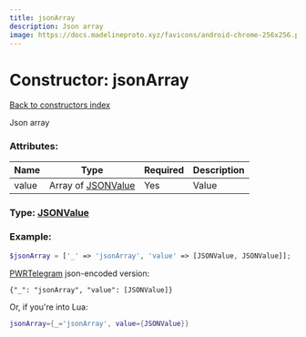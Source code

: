 ```yaml
---
title: jsonArray
description: Json array
image: https://docs.madelineproto.xyz/favicons/android-chrome-256x256.png
---
```

# Constructor: jsonArray  
[Back to constructors index](index.md)



Json array

### Attributes:

| Name     |    Type       | Required | Description |
|----------|---------------|----------|-------------|
|value|Array of [JSONValue](../types/JSONValue.md) | Yes|Value|



### Type: [JSONValue](../types/JSONValue.md)


### Example:

```php
$jsonArray = ['_' => 'jsonArray', 'value' => [JSONValue, JSONValue]];
```  

[PWRTelegram](https://pwrtelegram.xyz) json-encoded version:

```
{"_": "jsonArray", "value": [JSONValue]}
```


Or, if you're into Lua:

```lua
jsonArray={_='jsonArray', value={JSONValue}}

```


